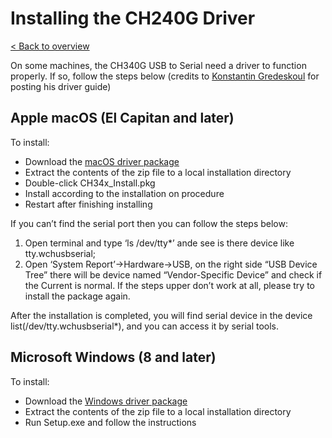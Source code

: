 # Installing the CH240G Driver
[< Back to overview](README.md)

On some machines, the CH340G USB to Serial need a driver to function properly. If so, follow the steps below (credits to [Konstantin Gredeskoul](https://kig.re/2014/12/31/how-to-use-arduino-nano-mini-pro-with-CH340G-on-mac-osx-yosemite.html) for posting his driver guide)

## Apple macOS (El Capitan and later)

To install:

* Download the [macOS driver package](https://github.com/sensorlab030/sensorbridge/releases/download/v1.2/CH34x_macOS.zip)
* Extract the contents of the zip file to a local installation directory 
* Double-click CH34x_Install.pkg 
* Install according to the installation on procedure 
* Restart after finishing installing

If you can’t find the serial port then you can follow the steps below:

1. Open terminal and type ‘ls /dev/tty*’ ande see is there device like tty.wchusbserial;
2. Open ‘System Report’->Hardware->USB, on the right side “USB Device Tree” there will be device named “Vendor-Specific Device” and check if the Current is normal. If the steps upper don’t work at all, please try to install the package again.

After the installation is completed, you will find serial device in the device list(/dev/tty.wchusbserial*), and you can access it by serial tools.

## Microsoft Windows (8 and later)

To install:

* Download the [Windows driver package](https://github.com/sensorlab030/sensorbridge/releases/download/v1.2/CH341-win.zip)
* Extract the contents of the zip file to a local installation directory 
* Run Setup.exe and follow the instructions


